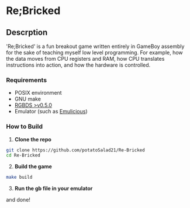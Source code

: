 # Re;Bricked

## Descrption
'Re;Bricked' is a fun breakout game written entirely in GameBoy assembly for the sake of teaching myself low level programming. For example, how the data moves from CPU registers and RAM, how CPU translates instructions into action, and how the hardware is controlled.

### Requirements
- POSIX environment
- GNU make
- [RGBDS >v0.5.0](https://rgbds.gbdev.io/install)
- Emulator (such as [Emulicious](https://emulicious.net/))

### How to Build
1. **Clone the repo**
```sh
git clone https://github.com/potatoSalad21/Re-Bricked
cd Re-Bricked
```
2. **Build the game**
```sh
make build
```
3. **Run the gb file in your emulator**

and done!
